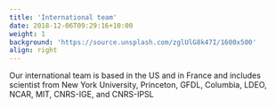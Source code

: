 ```yaml
---
title: 'International team'
date: 2018-12-06T09:29:16+10:00
weight: 1
background: 'https://source.unsplash.com/zglUlG8k47I/1600x500'
align: right
---
```


Our international team is based in the US and in France and includes scientist from New York University, Princeton, GFDL, Columbia, LDEO, NCAR, MIT, CNRS-IGE, and CNRS-IPSL
